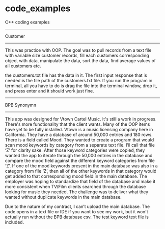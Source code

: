 # code_examples
C++ coding examples

__________________
Customer
__________________

This was practice with OOP. The goal was to pull records from a text file with variable size customer records, fill each customers corresponding object with data, manipulate the data, sort the data, find average values of all customers etc.

the customers.txt file has the data in it. The first input response that is needed is the file path of the customers.txt file. If you run the program in terminal, all you have to do is drag the file into the terminal window, drop it, and press enter and it should work just fine.





__________________
BPB Synonymn
__________________

This app was designed for Vtown Cartel Music. It's still a work in progress. There's more functionality that the client wants. 
Many of the OOP items have yet to be fully installed. Vtown is a music licensing company here in California. They have a 
database of around 50,000 entries and 180 rows. There is a field called Mood. They wanted to create a program that would 
scan mood keywords by category from a separate text file. I’ll call that file ‘Z’ for clarity sake. After those keyword 
categories were copied, they wanted the app to iterate through the 50,000 entries in the database and compare the mood field 
against the different keyword categories from file ‘Z’. If one of the mood keywords present in the main database was also in a 
category from file ‘Z’, then all of the other keywords in that category would get added to that corresponding mood field 
in the main database. The employer was hoping to standardize that field of the database and make it more consistent when 
TV/Film clients searched through the database looking for music they needed. The challenge was to deliver what they wanted
without duplicate keywords in the main database.

Due to the nature of my contract, I can’t upload the main database. The code opens in a text file or IDE if you want to 
see my work, but it won't actually run without the BPB database csv. The test keyword text file is included. 





